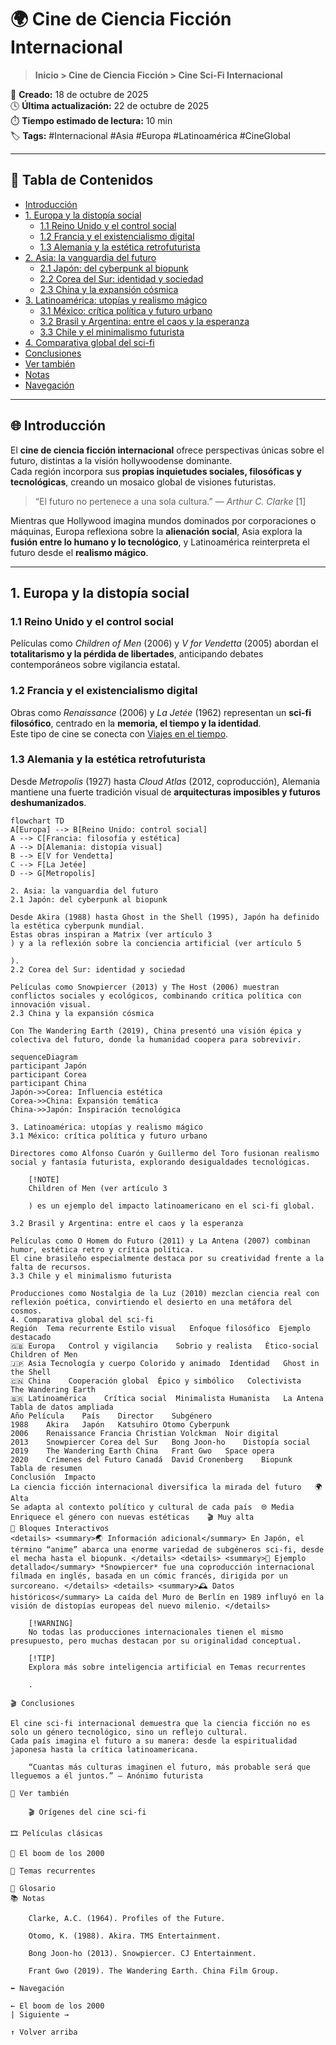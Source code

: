 # 🌍 Cine de Ciencia Ficción Internacional

> **Inicio > Cine de Ciencia Ficción > Cine Sci-Fi Internacional**

📅 **Creado:** 18 de octubre de 2025  
🕓 **Última actualización:** 22 de octubre de 2025  
⏱️ **Tiempo estimado de lectura:** 10 min  
🏷️ **Tags:** #Internacional #Asia #Europa #Latinoamérica #CineGlobal

---

## 📖 Tabla de Contenidos
- [Introducción](#introducción)
- [1. Europa y la distopía social](#1-europa-y-la-distopía-social)
  - [1.1 Reino Unido y el control social](#11-reino-unido-y-el-control-social)
  - [1.2 Francia y el existencialismo digital](#12-francia-y-el-existencialismo-digital)
  - [1.3 Alemania y la estética retrofuturista](#13-alemania-y-la-estética-retrofuturista)
- [2. Asia: la vanguardia del futuro](#2-asia-la-vanguardia-del-futuro)
  - [2.1 Japón: del cyberpunk al biopunk](#21-japón-del-cyberpunk-al-biopunk)
  - [2.2 Corea del Sur: identidad y sociedad](#22-corea-del-sur-identidad-y-sociedad)
  - [2.3 China y la expansión cósmica](#23-china-y-la-expansión-cósmica)
- [3. Latinoamérica: utopías y realismo mágico](#3-latinoamérica-utopías-y-realismo-mágico)
  - [3.1 México: crítica política y futuro urbano](#31-méxico-crítica-política-y-futuro-urbano)
  - [3.2 Brasil y Argentina: entre el caos y la esperanza](#32-brasil-y-argentina-entre-el-caos-y-la-esperanza)
  - [3.3 Chile y el minimalismo futurista](#33-chile-y-el-minimalismo-futurista)
- [4. Comparativa global del sci-fi](#4-comparativa-global-del-sci-fi)
- [Conclusiones](#conclusiones)
- [Ver también](#ver-también)
- [Notas](#notas)
- [Navegación](#navegación)

---

## 🌐 Introducción

El **cine de ciencia ficción internacional** ofrece perspectivas únicas sobre el futuro, distintas a la visión hollywoodense dominante.  
Cada región incorpora sus **propias inquietudes sociales, filosóficas y tecnológicas**, creando un mosaico global de visiones futuristas.  

> “El futuro no pertenece a una sola cultura.” — *Arthur C. Clarke* [1]

Mientras que Hollywood imagina mundos dominados por corporaciones o máquinas, Europa reflexiona sobre la **alienación social**, Asia explora la **fusión entre lo humano y lo tecnológico**, y Latinoamérica reinterpreta el futuro desde el **realismo mágico**.

---

## 1. Europa y la distopía social

### 1.1 Reino Unido y el control social

Películas como *Children of Men* (2006) y *V for Vendetta* (2005) abordan el **totalitarismo y la pérdida de libertades**, anticipando debates contemporáneos sobre vigilancia estatal.

### 1.2 Francia y el existencialismo digital

Obras como *Renaissance* (2006) y *La Jetée* (1962) representan un **sci-fi filosófico**, centrado en la **memoria, el tiempo y la identidad**.  
Este tipo de cine se conecta con [Viajes en el tiempo](articulo-5.md#viajes-en-el-tiempo-y-realidades-alternas).

### 1.3 Alemania y la estética retrofuturista

Desde *Metropolis* (1927) hasta *Cloud Atlas* (2012, coproducción), Alemania mantiene una fuerte tradición visual de **arquitecturas imposibles y futuros deshumanizados**.

```mermaid
flowchart TD
A[Europa] --> B[Reino Unido: control social]
A --> C[Francia: filosofía y estética]
A --> D[Alemania: distopía visual]
B --> E[V for Vendetta]
C --> F[La Jetée]
D --> G[Metropolis]

2. Asia: la vanguardia del futuro
2.1 Japón: del cyberpunk al biopunk

Desde Akira (1988) hasta Ghost in the Shell (1995), Japón ha definido la estética cyberpunk mundial.
Estas obras inspiran a Matrix (ver artículo 3
) y a la reflexión sobre la conciencia artificial (ver artículo 5

).
2.2 Corea del Sur: identidad y sociedad

Películas como Snowpiercer (2013) y The Host (2006) muestran conflictos sociales y ecológicos, combinando crítica política con innovación visual.
2.3 China y la expansión cósmica

Con The Wandering Earth (2019), China presentó una visión épica y colectiva del futuro, donde la humanidad coopera para sobrevivir.

sequenceDiagram
participant Japón
participant Corea
participant China
Japón->>Corea: Influencia estética
Corea->>China: Expansión temática
China->>Japón: Inspiración tecnológica

3. Latinoamérica: utopías y realismo mágico
3.1 México: crítica política y futuro urbano

Directores como Alfonso Cuarón y Guillermo del Toro fusionan realismo social y fantasía futurista, explorando desigualdades tecnológicas.

    [!NOTE]
    Children of Men (ver artículo 3

    ) es un ejemplo del impacto latinoamericano en el sci-fi global.

3.2 Brasil y Argentina: entre el caos y la esperanza

Películas como O Homem do Futuro (2011) y La Antena (2007) combinan humor, estética retro y crítica política.
El cine brasileño especialmente destaca por su creatividad frente a la falta de recursos.
3.3 Chile y el minimalismo futurista

Producciones como Nostalgia de la Luz (2010) mezclan ciencia real con reflexión poética, convirtiendo el desierto en una metáfora del cosmos.
4. Comparativa global del sci-fi
Región	Tema recurrente	Estilo visual	Enfoque filosófico	Ejemplo destacado
🇬🇧 Europa	Control y vigilancia	Sobrio y realista	Ético-social	Children of Men
🇯🇵 Asia	Tecnología y cuerpo	Colorido y animado	Identidad	Ghost in the Shell
🇨🇳 China	Cooperación global	Épico y simbólico	Colectivista	The Wandering Earth
🇧🇷 Latinoamérica	Crítica social	Minimalista	Humanista	La Antena
Tabla de datos ampliada
Año	Película	País	Director	Subgénero
1988	Akira	Japón	Katsuhiro Otomo	Cyberpunk
2006	Renaissance	Francia	Christian Volckman	Noir digital
2013	Snowpiercer	Corea del Sur	Bong Joon-ho	Distopía social
2019	The Wandering Earth	China	Frant Gwo	Space opera
2020	Crímenes del Futuro	Canadá	David Cronenberg	Biopunk
Tabla de resumen
Conclusión	Impacto
La ciencia ficción internacional diversifica la mirada del futuro	🌍 Alta
Se adapta al contexto político y cultural de cada país	🌐 Media
Enriquece el género con nuevas estéticas	🎬 Muy alta
💬 Bloques Interactivos
<details> <summary>🌏 Información adicional</summary> En Japón, el término “anime” abarca una enorme variedad de subgéneros sci-fi, desde el mecha hasta el biopunk. </details> <details> <summary>🎥 Ejemplo detallado</summary> *Snowpiercer* fue una coproducción internacional filmada en inglés, basada en un cómic francés, dirigida por un surcoreano. </details> <details> <summary>🕰️ Datos históricos</summary> La caída del Muro de Berlín en 1989 influyó en la visión de distopías europeas del nuevo milenio. </details>

    [!WARNING]
    No todas las producciones internacionales tienen el mismo presupuesto, pero muchas destacan por su originalidad conceptual.

    [!TIP]
    Explora más sobre inteligencia artificial en Temas recurrentes

    .

🎬 Conclusiones

El cine sci-fi internacional demuestra que la ciencia ficción no es solo un género tecnológico, sino un reflejo cultural.
Cada país imagina el futuro a su manera: desde la espiritualidad japonesa hasta la crítica latinoamericana.

    “Cuantas más culturas imaginen el futuro, más probable será que lleguemos a él juntos.” — Anónimo futurista

🔗 Ver también

    🎬 Orígenes del cine sci-fi

🎞️ Películas clásicas

💾 El boom de los 2000

🧠 Temas recurrentes

📘 Glosario
📚 Notas

    Clarke, A.C. (1964). Profiles of the Future.

    Otomo, K. (1988). Akira. TMS Entertainment.

    Bong Joon-ho (2013). Snowpiercer. CJ Entertainment.

    Frant Gwo (2019). The Wandering Earth. China Film Group.

⬅️ Navegación

← El boom de los 2000
| Siguiente →

↑ Volver arriba
